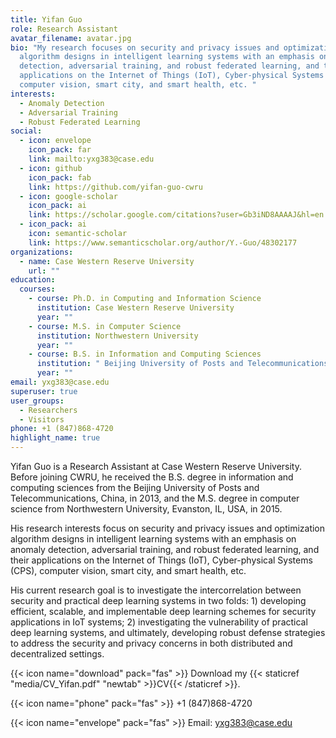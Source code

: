 ```yaml
---
title: Yifan Guo
role: Research Assistant
avatar_filename: avatar.jpg
bio: "My research focuses on security and privacy issues and optimization
  algorithm designs in intelligent learning systems with an emphasis on anomaly
  detection, adversarial training, and robust federated learning, and their
  applications on the Internet of Things (IoT), Cyber-physical Systems (CPS),
  computer vision, smart city, and smart health, etc. "
interests:
  - Anomaly Detection
  - Adversarial Training
  - Robust Federated Learning
social:
  - icon: envelope
    icon_pack: far
    link: mailto:yxg383@case.edu
  - icon: github
    icon_pack: fab
    link: https://github.com/yifan-guo-cwru
  - icon: google-scholar
    icon_pack: ai
    link: https://scholar.google.com/citations?user=Gb3iND8AAAAJ&hl=en
  - icon_pack: ai
    icon: semantic-scholar
    link: https://www.semanticscholar.org/author/Y.-Guo/48302177
organizations:
  - name: Case Western Reserve University
    url: ""
education:
  courses:
    - course: Ph.D. in Computing and Information Science
      institution: Case Western Reserve University
      year: ""
    - course: M.S. in Computer Science
      institution: Northwestern University
      year: ""
    - course: B.S. in Information and Computing Sciences
      institution: " Beijing University of Posts and Telecommunications"
      year: ""
email: yxg383@case.edu
superuser: true
user_groups:
  - Researchers
  - Visitors
phone: +1 (847)868-4720
highlight_name: true
---
```

Yifan Guo is a Research Assistant at Case Western Reserve University. Before joining CWRU, he received the B.S. degree in information and computing sciences from the Beijing University of Posts and Telecommunications, China, in 2013, and the M.S. degree in computer science from Northwestern University, Evanston, IL, USA, in 2015. 

His research interests focus on security and privacy issues and optimization algorithm designs in intelligent learning systems with an emphasis on anomaly detection, adversarial training, and robust federated learning, and their applications on the Internet of Things (IoT), Cyber-physical Systems (CPS), computer vision, smart city, and smart health, etc.  

His current research goal is to investigate the intercorrelation between security and practical deep learning systems in two folds: 1) developing efficient, scalable, and implementable deep learning schemes for security applications in IoT systems; 2) investigating the vulnerability of practical deep learning systems, and ultimately, developing robust defense strategies to address the security and privacy concerns in both distributed and decentralized settings.

{{< icon name="download" pack="fas" >}} Download my {{< staticref "media/CV_Yifan.pdf" "newtab" >}}CV{{< /staticref >}}.

{{< icon name="phone" pack="fas" >}} +1 (847)868-4720  

{{< icon name="envelope" pack="fas" >}} Email: yxg383@case.edu
